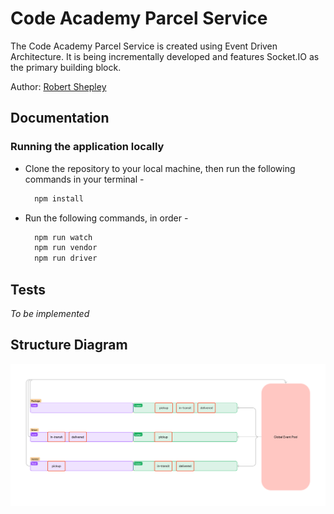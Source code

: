 # Code Academy Parcel Service

The Code Academy Parcel Service is created using Event Driven Architecture. It is being incrementally developed and features Socket.IO as the primary building block.

Author: [Robert Shepley](https://github.com/shepleysound)
<!-- Replace URL's and add more necessary links -->
<!-- - [Tests Report]()
- [Assignment Pull Request]()
- [Heroku Prod Deployment]() -->

## Documentation

### Running the application locally

<!-- - Ensure PostgreSQL is setup on your machine, and that you have an existing user with createdb permissions. -->

- Clone the repository to your local machine, then run the following commands in your terminal -

  ```bash
    npm install
  ```

<!-- - Add the following lines to the newly created `.env` file.

  ```text
  PORT=<port number>
  SECRET=<AStringToBeKeptSecret>
  ``` -->

<!-- - In the `config/config.json` file, set your username and password under the 'development' entry. Keep in mind, these both must be wrapped in double quotes. -->

- Run the following commands, in order -

  ```bash
    npm run watch
    npm run vendor
    npm run driver
  ```

<!-- - Congratulations! You should now be able to access the application in your browser by navigating to `http://localhost:PORT/`, with `PORT` being the port number that you specified in the .env.

- When run locally, the server currently creates a `memory` file in the project's root directory that contains data for a sqlite3 database. If you would like to clear out the database, you can simply delete this file and it will be freshly created the next time the server is started using `npm start`. -->

## Tests
*To be implemented*
<!-- - Unit Tests: `npm run test` -->

## Structure Diagram

![Diagram](./cap-phase1.png)